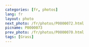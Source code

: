 ```yaml
---
categories: [fr, photos]
lang: fr
layout: photo
next_photo: /fr/photos/P0000072.html
picname: P0000073
prev_photo: /fr/photos/P0000070.html
tags: [Grass]
---
```

